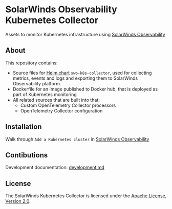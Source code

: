 # SolarWinds Observability Kubernetes Collector

Assets to monitor Kubernetes infrastructure using [SolarWinds Observability](https://documentation.solarwinds.com/en/success_center/observability/default.htm#cshid=gh-k8s-collector)


## About

This repository contains:

- Source files for [Helm chart](deploy/helm/README.md) `swo-k8s-collector`, used for collecting metrics, events and logs and exporting them to SolarWinds Observability platform.
- Dockerfile for an image published to Docker hub, that is deployed as part of Kubernetes monitoring
- All related sources that are built into that:
  - Custom OpenTelemetry Collector processors
  - OpenTelemetry Collector configuration


## Installation

Walk through `Add a Kubernetes cluster` in [SolarWinds Observability](https://documentation.solarwinds.com/en/success_center/observability/default.htm#cshid=gh-k8s-collector)


## Contibutions

Development documentation: [development.md](doc/development.md)

## License

The SolarWinds Kubernetes Collector is licensed under the [Apache License, Version 2.0](LICENSE).

